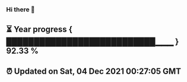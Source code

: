 ### Hi there 👋
⏳ Year progress { ███████████████████████████▁▁▁ } 92.33 %
---
⏰ Updated on Sat, 04 Dec 2021 00:27:05 GMT
---
